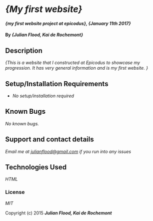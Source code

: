 # _{My first website}_

#### _{my first website project at epicodus}, {January 11th 2017}_

#### By _**{Julian Flood, Kai de Rochemont}**_

## Description

_{This is a website that I constructed at Epicodus to showcase my progression. It has very general information and is my first website. }_

## Setup/Installation Requirements

* _No setup/installation required_


## Known Bugs

_No known bugs._

## Support and contact details

_Email me at julianflood@gmail.com if you run into any issues_

## Technologies Used

_HTML_

### License

*MIT*

Copyright (c) 2015 **_Julian Flood, Kai de Rochemont_**
